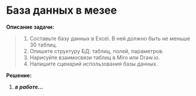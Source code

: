 # База данных в мезее

**Описание задачи:**
> 1. Составьте базу данных в Excel. В ней должно быть не меньше 30 таблиц.
> 2. Опишите структуру БД: таблиц, полей, параметров.
> 3. Нарисуйте взаимосвязи таблиц в Miro или Draw.io.
> 4. Напишите сценарий использования базы данных.



**Решение:**

1. ***в работе...***